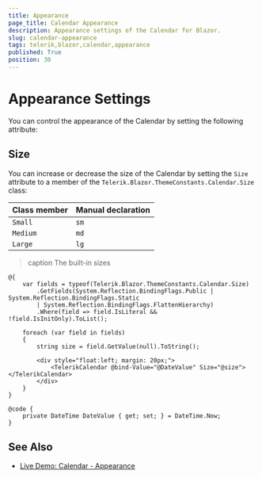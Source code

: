 ```yaml
---
title: Appearance
page_title: Calendar Appearance
description: Appearance settings of the Calendar for Blazor.
slug: calendar-appearance
tags: telerik,blazor,calendar,appearance
published: True
position: 30
---
```


# Appearance Settings

You can control the appearance of the Calendar by setting the following attribute:

## Size

You can increase or decrease the size of the Calendar by setting the `Size` attribute to a member of the `Telerik.Blazor.ThemeConstants.Calendar.Size` class:

| Class member | Manual declaration |
|---|---|
|`Small` |`sm`|
|`Medium`|`md`|
|`Large`|`lg`|

>caption The built-in sizes

````CSHTML
@{
    var fields = typeof(Telerik.Blazor.ThemeConstants.Calendar.Size)
        .GetFields(System.Reflection.BindingFlags.Public | System.Reflection.BindingFlags.Static
        | System.Reflection.BindingFlags.FlattenHierarchy)
        .Where(field => field.IsLiteral && !field.IsInitOnly).ToList();

    foreach (var field in fields)
    {
        string size = field.GetValue(null).ToString();

        <div style="float:left; margin: 20px;">
            <TelerikCalendar @bind-Value="@DateValue" Size="@size"></TelerikCalendar>
        </div>
    }
}

@code {
    private DateTime DateValue { get; set; } = DateTime.Now;
}
````

## See Also

* [Live Demo: Calendar - Appearance](https://demos.telerik.com/blazor-ui/calendar/appearance)
